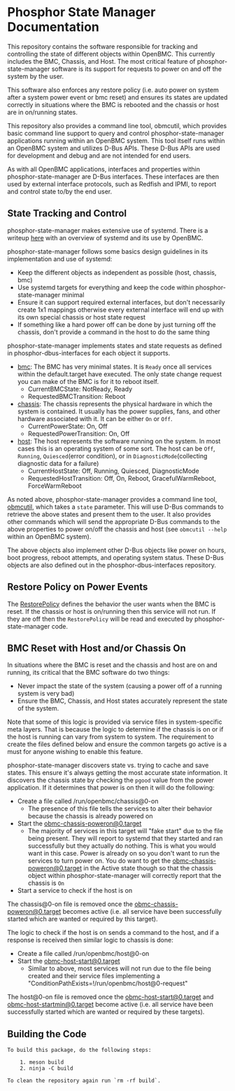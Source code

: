 # Phosphor State Manager Documentation

This repository contains the software responsible for tracking and controlling
the state of different objects within OpenBMC. This currently includes the
BMC, Chassis, and Host. The most critical feature of phosphor-state-manager
software is its support for requests to power on and off the system by the user.

This software also enforces any restore policy (i.e. auto power on system after
a system power event or bmc reset) and ensures its states are updated correctly
in situations where the BMC is rebooted and the chassis or host are in
on/running states.

This repository also provides a command line tool, obmcutil, which provides
basic command line support to query and control phosphor-state-manager
applications running within an OpenBMC system. This tool itself runs within an
OpenBMC system and utilizes D-Bus APIs. These D-Bus APIs are used for
development and debug and are not intended for end users.

As with all OpenBMC applications, interfaces and properties within
phosphor-state-manager are D-Bus interfaces. These interfaces are then used
by external interface protocols, such as Redfish and IPMI, to report and
control state to/by the end user.

## State Tracking and Control

phosphor-state-manager makes extensive use of systemd. There is a writeup
[here][1] with an overview of systemd and its use by OpenBMC.

phosphor-state-manager follows some basics design guidelines in its
implementation and use of systemd:
- Keep the different objects as independent as possible (host, chassis, bmc)
- Use systemd targets for everything and keep the code within
  phosphor-state-manager minimal
- Ensure it can support required external interfaces, but don't necessarily
  create 1x1 mappings otherwise every external interface will end up with its
  own special chassis or host state request
- If something like a hard power off can be done by just turning off the
  chassis, don't provide a command in the host to do the same thing

phosphor-state-manager implements states and state requests as defined in
phosphor-dbus-interfaces for each object it supports.
- [bmc][2]: The BMC has very minimal states. It is `Ready` once all services
  within the default.target have executed. The only state change request you
  can make of the BMC is for it to reboot itself.
  - CurrentBMCState: NotReady, Ready
  - RequestedBMCTransition: Reboot
- [chassis][3]: The chassis represents the physical hardware in which the system
  is contained. It usually has the power supplies, fans, and other hardware
  associated with it. It can be either `On` or `Off`.
  - CurrentPowerState: On, Off
  - RequestedPowerTransition: On, Off
- [host][4]: The host represents the software running on the system. In most
  cases this is an operating system of some sort. The host can be `Off`,
  `Running`, `Quiesced`(error condition), or in `DiagnosticMode`(collecting
  diagnostic data for a failure)
  - CurrentHostState: Off, Running, Quiesced, DiagnosticMode
  - RequestedHostTransition: Off, On, Reboot, GracefulWarmReboot,
    ForceWarmReboot

As noted above, phosphor-state-manager provides a command line tool,
[obmcutil][5], which takes a `state` parameter. This will use D-Bus commands to
retrieve the above states and present them to the user. It also provides other
commands which will send the appropriate D-Bus commands to the above properties
to power on/off the chassis and host (see `obmcutil --help` within an OpenBMC
system).

The above objects also implement other D-Bus objects like power on hours, boot
progress, reboot attempts, and operating system status. These D-Bus objects are
also defined out in the phosphor-dbus-interfaces repository.

## Restore Policy on Power Events

The [RestorePolicy][6] defines the behavior the user wants when the BMC is
reset. If the chassis or host is on/running then this service will not run.
If they are off then the `RestorePolicy` will be read and executed by
phosphor-state-manager code.

## BMC Reset with Host and/or Chassis On

In situations where the BMC is reset and the chassis and host are on and
running, its critical that the BMC software do two things:
- Never impact the state of the system (causing a power off of a running system
is very bad)
- Ensure the BMC, Chassis, and Host states accurately represent the state of the
system.

Note that some of this logic is provided via service files in system-specific
meta layers. That is because the logic to determine if the chassis is on or
if the host is running can vary from system to system. The requirement to
create the files defined below and ensure the common targets go active is a
must for anyone wishing to enable this feature.

phosphor-state-manager discovers state vs. trying to cache and save states. This
ensure it's always getting the most accurate state information. It discovers the
chassis state by checking the `pgood` value from the power application. If it
determines that power is on then it will do the following:
- Create a file called /run/openbmc/chassis@0-on
  - The presence of this file tells the services to alter their behavior because
    the chassis is already powered on
- Start the obmc-chassis-poweron@0.target
  - The majority of services in this target will "fake start" due to the file
    being present. They will report to systemd that they started and ran
    successfully but they actually do nothing. This is what you would want in
    this case. Power is already on so you don't want to run the services to turn
    power on. You do want to get the obmc-chassis-poweron@0.target in the Active
    state though so that the chassis object within phosphor-state-manager will
    correctly report that the chassis is `On`
- Start a service to check if the host is on

The chassis@0-on file is removed once the obmc-chassis-poweron@0.target becomes
active (i.e. all service have been successfully started which are wanted or
required by this target).

The logic to check if the host is on sends a command to the host, and if a
response is received then similar logic to chassis is done:
- Create a file called /run/openbmc/host@0-on
- Start the obmc-host-start@0.target
  - Similar to above, most services will not run due to the file being created
    and their service files implementing a
    "ConditionPathExists=!/run/openbmc/host@0-request"

The host@0-on file is removed once the obmc-host-start@0.target and
obmc-host-startmin@0.target become active (i.e. all service have been
successfully started which are wanted or required by these targets).

## Building the Code
```
To build this package, do the following steps:

    1. meson build
    2. ninja -C build

To clean the repository again run `rm -rf build`.
```

[1]: https://github.com/openbmc/docs/blob/master/architecture/openbmc-systemd.md
[2]: https://github.com/openbmc/phosphor-dbus-interfaces/blob/master/xyz/openbmc_project/State/BMC.interface.yaml
[3]: https://github.com/openbmc/phosphor-dbus-interfaces/blob/master/xyz/openbmc_project/State/Chassis.interface.yaml
[4]: https://github.com/openbmc/phosphor-dbus-interfaces/blob/master/xyz/openbmc_project/State/Host.interface.yaml
[5]: https://github.com/openbmc/phosphor-state-manager/blob/master/obmcutil
[6]: https://github.com/openbmc/phosphor-dbus-interfaces/blob/master/xyz/openbmc_project/Control/Power/RestorePolicy.interface.yaml


